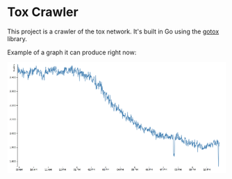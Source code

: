 # Tox Crawler

This project is a crawler of the tox network. It's built in Go using the [gotox](https://github.com/vikstrous/gotox) library.

Example of a graph it can produce right now:

![screenshot](https://raw.githubusercontent.com/vikstrous/tox-crawler/master/screenshot.png)
